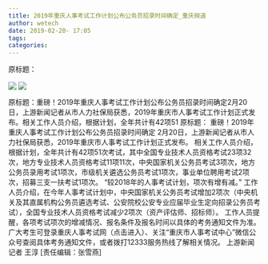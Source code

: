 ```yaml
---
title: 2019年重庆人事考试工作计划公布公务员招录时间确定_重庆频道
author: wetech
date: 2019-02-20- 17:05
tags: 
categories: 
---
```

原标题：
<!-- more -->
                
<img align="center" border="0" src="http://p3.ifengimg.com/fck/2019_08/10f6510cd8e53c9_w750_h5007.jpg" />
                
<img align="center" border="0" src="http://p2.ifengimg.com/a/2016/0810/204c433878d5cf9size1_w16_h16.png" />
            
原标题：重磅！2019年重庆人事考试工作计划公布公务员招录时间确定2月20日，上游新闻记者从市人力社保局获悉，2019年重庆市人事考试工作计划正式发布。相关工作人员介绍，根据计划，全年共计有42项51
原标题：
重磅！2019年重庆人事考试工作计划公布公务员招录时间确定
2月20日，上游新闻记者从市人力社保局获悉，2019年重庆市人事考试工作计划正式发布。
相关工作人员介绍，根据计划，全年共计有42项51次考试，其中全国专业技术人员资格考试23项32次，地方专业技术人员资格考试11项11次，中央国家机关公务员考试3项次，地方公务员录用考试1项次，市级机关遴选公务员考试1项次，事业单位聘用考试2项次，招募三支一扶考试1项次。
“较2018年的人事考试计划，项次有增有减。”
工作人员介绍，在今年人事考试计划中，中央国家机关公务员考试增加2项次（中央机关及其直属机构公务员遴选考试、公安院校公安专业应届毕业生定向招录公务员考试），全国专业技术人员资格考试减少2项次（资产评估师、招标师）。
工作人员提醒，各项考试项次的增减情况、报名条件及报名时间以具体的考务通知文件为准。广大考生可登录重庆人事考试网（点击进入）、关注“重庆市人事考试中心”微信公众号查阅具体考务通知文件，或者拨打12333服务热线了解相关情况。
上游新闻记者 王淳
[责任编辑：张雪燕]
            

